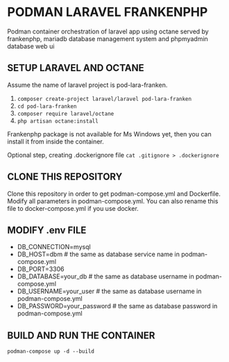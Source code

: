 # PODMAN LARAVEL FRANKENPHP

Podman container orchestration of laravel app using octane served by frankenphp, mariadb database management system and phpmyadmin database web ui

## SETUP LARAVEL AND OCTANE
Assume the name of laravel project is pod-lara-franken.
1. `composer create-project laravel/laravel pod-lara-franken`
2. `cd pod-lara-franken`
3. `composer require laravel/octane`
4. `php artisan octane:install`

Frankenphp package is not available for Ms Windows yet, then you can install it from inside the container. 

Optional step, creating .dockerignore file
`cat .gitignore > .dockerignore`


## CLONE THIS REPOSITORY
Clone this repository in order to get podman-compose.yml and Dockerfile. Modify all parameters in podman-compose.yml. You can also rename this file to docker-compose.yml if you use docker.

## MODIFY .env FILE
- DB_CONNECTION=mysql
- DB_HOST=dbm               # the same as database service name in podman-compose.yml
- DB_PORT=3306
- DB_DATABASE=your_db       # the same as database username in podman-compose.yml
- DB_USERNAME=your_user     # the same as database username in podman-compose.yml
- DB_PASSWORD=your_password # the same as database password in podman-compose.yml

## BUILD AND RUN THE CONTAINER
`podman-compose up -d --build`